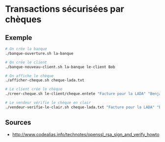 # Transactions sécurisées par chèques

## Exemple

```sh
# On crée la banque
./banque-ouverture.sh la-banque

# On crée le client
./banque-nouveau-client.sh la-banque le-client Bob

# On affiche le chèque
./afficher-cheque.sh cheque-lada.txt

# Le client crée le chèque
./creer-cheque.sh le-client/cheque.entete "Facture pour la LADA" "Benjamin" "Concessionnaire LADA" "120 €" > cheque-lada.txt

# Le vendeur vérifie le chèque en clair
./vendeur-verifie-le-clair.sh cheque-lada.txt "Facture pour la LADA" "Benjamin" "Concessionnaire LADA" "120 €"
```

## Sources
 * http://www.codealias.info/technotes/openssl_rsa_sign_and_verify_howto
